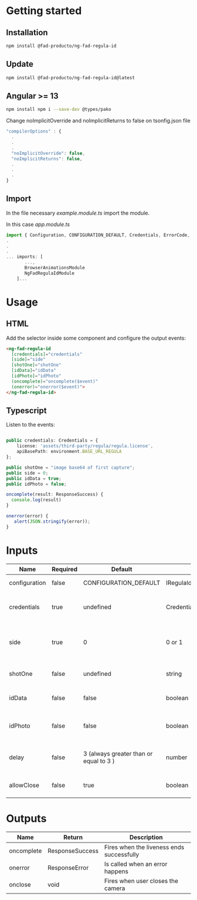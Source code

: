 # Getting started

## Installation

``` bash
npm install @fad-producto/ng-fad-regula-id
```

## Update
``` bash
npm install @fad-producto/ng-fad-regula-id@latest
```

## Angular >= 13

``` bash
npm install npm i --save-dev @types/pako
```

Change noImplicitOverride and noImplicitReturns to false on tsonfig.json file

``` ts
"compilerOptions" : {
  .
  .
  .
  "noImplicitOverride": false,
  "noImplicitReturns": false,
  .
  .
  .
}
```

## Import

In the file necessary *example.module.ts* import the module.

In this case  *app.module.ts*

``` ts
import { Configuration, CONFIGURATION_DEFAULT, Credentials, ErrorCode, ResponseError, ResponseSuccess, NgFadRegulaIdModule } from '@fad-producto/ng-fad-regula-id';
.
.
.
... imports: [
       ...,
       BrowserAnimationsModule 
       NgFadRegulaIdModule
    ]...
```

# Usage

## HTML


Add the selector inside some component and configure the output events:


``` html
<ng-fad-regula-id
  [credentials]="credentials"
  [side]="side"
  [shotOne]="shotOne"
  [idData]="idData"
  [idPhoto]="idPhoto"
  (oncomplete)="oncomplete($event)"
  (onerror)="onerror($event)">
</ng-fad-regula-id>
```

## Typescript 

Listen to the events:

``` ts

public credentials: Credentials = {
    license: 'assets/third-party/regula/regula.license',
    apiBasePath: environment.BASE_URL_REGULA
};

public shotOne = "image base64 of first capture";
public side = 0;
public idData = true;
public idPhoto = false;

oncomplete(result: ResponseSuccess) {
  console.log(result)
}

onerror(error) {
   alert(JSON.stringify(error));
}

```



# Inputs


| Name           | Required   | Default                                 |  Type                  | Description                                            |
| -----------    | ---------- | --------------------------------------- | ---------------------- | ------------------------------------------------------ |
| configuration  |   false    |  CONFIGURATION_DEFAULT                  | IRegulaIdConfiguration | Configuration module                                   |
| credentials    |   true     |  undefined                              | Credentials            | Route to license file and request api                  |
| side           |   true     |  0                                      | 0 or 1                 | Side of image to capture, 0 - Front, 1 - Back          |
| shotOne        |   false    |  undefined                              | string                 | Base 64 of first captured image                        |
| idData         |   false    |  false                                  | boolean                | Add OCR to the final response                          |
| idPhoto        |   false    |  false                                  | boolean                | Image of the face cutout, only works if idData is true |
| delay          |   false    |  3 (always greater than or equal to 3 ) | number                 | Waiting time regarding the visibility of the camera    |
| allowClose     |   false    |  true                                   | boolean                | Shows a button to close camera                         |


# Outputs


| Name        | Return          | Description                                |
| ----------- | --------------- | ------------------------------------------ |
| oncomplete  | ResponseSuccess | Fires when the liveness ends successfully  |
| onerror     | ResponseError   | Is called when an error happens            |
| onclose     | void            | Fires when user closes the camera          |
